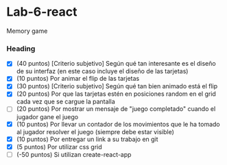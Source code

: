 # Lab-6-react
Memory game
### Heading
- [x] (40 puntos) [Criterio subjetivo] Según qué tan interesante es el diseño de su interfaz (en este caso incluye el diseño de las tarjetas)
- [x] (10 puntos) Por animar el flip de las tarjetas
- [x] (30 puntos) [Criterio subjetivo] Según qué tan bien animado está el flip
- [x] (20 puntos) Por que las tarjetas estén en posiciones random en el grid cada vez que se cargue la pantalla
- [ ] (20 puntos) Por mostrar un mensaje de "juego completado" cuando el jugador gane el juego
- [x] (10 puntos) Por llevar un contador de los movimientos que le ha tomado al jugador resolver el juego (siempre debe estar visible)
- [x] (10 puntos) Por entregar un link a su trabajo en git
- [x] (5 puntos) Por utilizar css grid
- [ ] (-50 puntos) Si utilizan create-react-app

